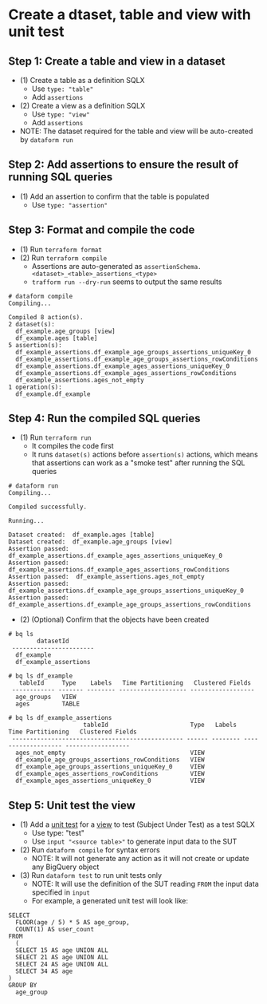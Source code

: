 # Create a dtaset, table and view with unit test

## Step 1: Create a table and view in a dataset

- (1) Create a table as a definition SQLX
  - Use `type: "table"`
  - Add `assertions`
- (2) Create a view as a definition SQLX
  - Use `type: "view"`
  - Add `assertions`
- NOTE: The dataset required for the table and view will be auto-created by `dataform run`

## Step 2: Add assertions to ensure the result of running SQL queries

- (1) Add an assertion to confirm that the table is populated
   - Use `type: "assertion"`

## Step 3: Format and compile the code

- (1) Run `terraform format`
- (2) Run `terraform compile`
  - Assertions are auto-generated as `assertionSchema.<dataset>_<table>_assertions_<type>`
  - `trafform run --dry-run` seems to output the same results
```
# dataform compile
Compiling...

Compiled 8 action(s).
2 dataset(s):
  df_example.age_groups [view]
  df_example.ages [table]
5 assertion(s):
  df_example_assertions.df_example_age_groups_assertions_uniqueKey_0
  df_example_assertions.df_example_age_groups_assertions_rowConditions
  df_example_assertions.df_example_ages_assertions_uniqueKey_0
  df_example_assertions.df_example_ages_assertions_rowConditions
  df_example_assertions.ages_not_empty
1 operation(s):
  df_example.df_example
```

## Step 4: Run the compiled SQL queries

- (1) Run `terraform run`
  - It compiles the code first
  - It runs `dataset(s)` actions before `assertion(s)` actions, which means that assertions can work as a "smoke test" after running the SQL queries
```
# dataform run
Compiling...

Compiled successfully.

Running...

Dataset created:  df_example.ages [table]
Dataset created:  df_example.age_groups [view]
Assertion passed:  df_example_assertions.df_example_ages_assertions_uniqueKey_0
Assertion passed:  df_example_assertions.df_example_ages_assertions_rowConditions
Assertion passed:  df_example_assertions.ages_not_empty
Assertion passed:  df_example_assertions.df_example_age_groups_assertions_uniqueKey_0
Assertion passed:  df_example_assertions.df_example_age_groups_assertions_rowConditions
```  
- (2) (Optional) Confirm that the objects have been created
```
# bq ls 
        datasetId
 -----------------------
  df_example
  df_example_assertions
                                                                                           
# bq ls df_example
   tableId     Type    Labels   Time Partitioning   Clustered Fields
 ------------ ------- -------- ------------------- ------------------
  age_groups   VIEW
  ages         TABLE

# bq ls df_example_assertions
                     tableId                       Type   Labels   Time Partitioning   Clustered Fields
 ------------------------------------------------ ------ -------- ------------------- ------------------
  ages_not_empty                                   VIEW
  df_example_age_groups_assertions_rowConditions   VIEW
  df_example_age_groups_assertions_uniqueKey_0     VIEW
  df_example_ages_assertions_rowConditions         VIEW
  df_example_ages_assertions_uniqueKey_0           VIEW
```

## Step 5: Unit test the view
- (1) Add a [unit test](../dataform/definitions/tests/unit_tests/age_groups/age_groups_test_grouping.sqlx) for a [view](../dataform/definitions/src/models/age_groups.sqlx) to test (Subject Under Test) as a test SQLX
  - Use type: "test"
  - Use `input "<source table>"` to generate input data to the SUT 
- (2) Run `dataform compile` for syntax errors
  - NOTE: It will not generate any action as it will not create or update any BigQuery object
- (3) Run `dataform test` to run unit tests only
  - NOTE: It will use the definition of the SUT reading `FROM` the input data specified in `input`
  - For example, a generated unit test will look like:
```
SELECT
  FLOOR(age / 5) * 5 AS age_group,
  COUNT(1) AS user_count
FROM
  (
  SELECT 15 AS age UNION ALL
  SELECT 21 AS age UNION ALL
  SELECT 24 AS age UNION ALL
  SELECT 34 AS age
)
GROUP BY
  age_group
```
